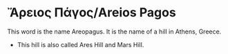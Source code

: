 # Ἄρειος Πάγος/Areios Pagos

This word is the name Areopagus. It is the name of a hill in Athens, Greece.
	
* This hill is also called Ares Hill and Mars Hill. 
